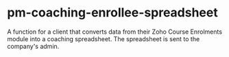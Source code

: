 # pm-coaching-enrollee-spreadsheet

A function for a client that converts data from their Zoho Course Enrolments module into a coaching spreadsheet. The spreadsheet is sent to the company's admin.